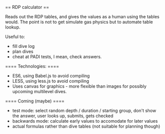 == RDP calculator ==

Reads out the RDP tables, and gives the values as a human using the tables would.
The point is not to get simulate gas physics but to automate table lookup.

Useful to:
* fill dive log
* plan dives
* cheat at PADI tests, I mean, check answers.

==== Technologies: ====
* ES6, using Babel.js to avoid compiling
    <script src='https://ajax.googleapis.com/ajax/libs/jquery/2.0.3/jquery.min.js'></script>
    <script src='https://cdnjs.cloudflare.com/ajax/libs/babel-core/5.6.15/browser.js'></script>
    <script>$.get("RDP.es6", function(data) { eval(babel(data).code); });</script>
* LESS, using less.js to avoid compiling
    <link href="RDP.less" type="text/css" rel="stylesheet/less" />
    <script src="//cdnjs.cloudflare.com/ajax/libs/less.js/2.5.3/less.min.js"></script>
* Uses canvas for graphics - more flexible than images for possibly upcoming multilevel dives.

==== Coming (maybe) ====

* test mode: select random depth / duration / starting group, don't show the answer, user looks up, submits, gets checked
* backwards mode: calculate early values to accomodate for later values
* actual formulas rather than dive tables (not suitable for planning though)

